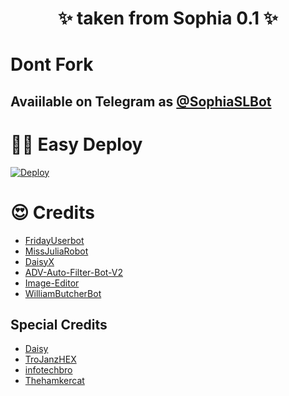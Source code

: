 <h1 align="center"><b>✨️ taken from Sophia 0.1 ✨️</b></h1>


# Dont Fork 
 


## Avaiilable on Telegram as [@SophiaSLBot](https://t.me/sophiaslbot)



# 🏃‍♂️ Easy Deploy 
[![Deploy](https://www.herokucdn.com/deploy/button.svg)](https://heroku.com/deploy?template=https://github.com/dihanofficial/Sophia-v1.git)



# 😍 Credits

 - [FridayUserbot](https://github.com/DevsExpo/FridayUserbot)
 - [MissJuliaRobot](https://github.com/MissJuliaRobot/MissJuliaRobot)
 - [DaisyX](https://github.com/teamdaisyx/daisy-x)
 - [ADV-Auto-Filter-Bot-V2](https://github.com/AlbertEinsteinTG/Adv-Auto-Filter-Bot-V2)
 - [Image-Editor](https://github.com/TroJanzHEX/Image-Editor/)
 - [WilliamButcherBot](https://github.com/thehamkercat/WilliamButcherBot)


## Special Credits

- [Daisy](https://github.com/teamdaisyx/daisy-Old)
- [TroJanzHEX](https://github.com/TroJanzHEX)
- [infotechbro](https://github.com/infotechbro/)
- [Thehamkercat](https://github.com/thehamkercat)






